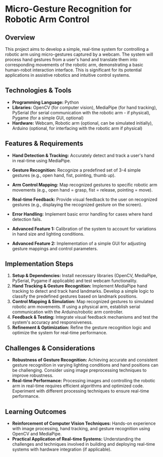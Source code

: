 # Micro-Gesture Recognition for Robotic Arm Control

## Overview
This project aims to develop a simple, real-time system for controlling a robotic arm using micro-gestures captured by a webcam. The system will process hand gestures from a user's hand and translate them into corresponding movements of the robotic arm, demonstrating a basic human-robot interaction interface.  This is significant for its potential applications in assistive robotics and intuitive control systems.

## Technologies & Tools
- **Programming Language:** Python
- **Libraries:** OpenCV (for computer vision), MediaPipe (for hand tracking), PySerial (for serial communication with the robotic arm - if physical), Pygame (for a simple GUI, optional)
- **Hardware:** Webcam, Robotic arm (optional, can be simulated initially), Arduino (optional, for interfacing with the robotic arm if physical)

## Features & Requirements
- **Hand Detection & Tracking:**  Accurately detect and track a user's hand in real-time using MediaPipe.
- **Gesture Recognition:** Recognize a predefined set of 3-4 simple gestures (e.g., open hand, fist, pointing, thumb up).
- **Arm Control Mapping:** Map recognized gestures to specific robotic arm movements (e.g., open hand = grasp, fist = release, pointing = move).
- **Real-time Feedback:** Provide visual feedback to the user on recognized gestures (e.g., displaying the recognized gesture on the screen).
- **Error Handling:** Implement basic error handling for cases where hand detection fails.

- **Advanced Feature 1:** Calibration of the system to account for variations in hand size and lighting conditions.
- **Advanced Feature 2:**  Implementation of a simple GUI for adjusting gesture mappings and control parameters.


## Implementation Steps
1. **Setup & Dependencies:** Install necessary libraries (OpenCV, MediaPipe, PySerial, Pygame if applicable) and test webcam functionality.
2. **Hand Tracking & Gesture Recognition:** Implement MediaPipe hand tracking to detect and track hand landmarks. Develop a simple logic to classify the predefined gestures based on landmark positions.
3. **Control Mapping & Simulation:** Map recognized gestures to simulated robotic arm movements.  If using a physical arm, establish serial communication with the Arduino/robotic arm controller.
4. **Feedback & Testing:** Integrate visual feedback mechanisms and test the system's accuracy and responsiveness.
5. **Refinement & Optimization:** Refine the gesture recognition logic and optimize the system for real-time performance.


## Challenges & Considerations
- **Robustness of Gesture Recognition:**  Achieving accurate and consistent gesture recognition in varying lighting conditions and hand positions can be challenging.  Consider using image preprocessing techniques to improve robustness.
- **Real-time Performance:** Processing images and controlling the robotic arm in real-time requires efficient algorithms and optimized code.  Experiment with different processing techniques to ensure real-time performance.


## Learning Outcomes
- **Reinforcement of Computer Vision Techniques:**  Hands-on experience with image processing, hand tracking, and gesture recognition using OpenCV and MediaPipe.
- **Practical Application of Real-time Systems:**  Understanding the challenges and techniques involved in building and deploying real-time systems with hardware integration (if applicable).

